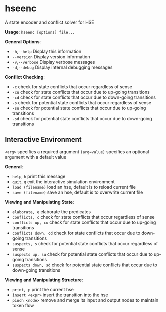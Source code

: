 # hseenc

A state encoder and conflict solver for HSE

**Usage**: `hseenc [options] file...`

**General Options**:
 - `-h`,`--help`      Display this information
 - `--version`   Display version information
 - `-v`,`--verbose`   Display verbose messages
 - `-d`,`--debug`     Display internal debugging messages

**Conflict Checking**:
 - `-c`             check for state conflicts that occur regardless of sense
 - `-cu`            check for state conflicts that occur due to up-going transitions
 - `-cd`            check for state conflicts that occur due to down-going transitions
 - `-s`             check for potential state conflicts that occur regardless of sense
 - `-su`            check for potential state conflicts that occur due to up-going transitions
 - `-sd`            check for potential state conflicts that occur due to down-going transitions

## Interactive Environment

`<arg>` specifies a required argument
`(arg=value)` specifies an optional argument with a default value

**General**:
 - `help`, `h`                       print this message
 - `quit`, `q`                       exit the interactive simulation environment
 - `load (filename)`               load an hse, default is to reload current file
 - `save (filename)`               save an hse, default is to overwrite current file

**Viewing and Manipulating State**:
 - `elaborate, e`                  elaborate the predicates
 - `conflicts, c`                  check for state conflicts that occur regardless of sense
 - `conflicts up, cu`              check for state conflicts that occur due to up-going transitions
 - `conflicts down, cd`            check for state conflicts that occur due to down-going transitions
 - `suspects, s`                   check for potential state conflicts that occur regardless of sense
 - `suspects up, su`               check for potential state conflicts that occur due to up-going transitions
 - `suspects down, sd`             check for potential state conflicts that occur due to down-going transitions

**Viewing and Manipulating Structure**:
 - `print, p`                      print the current hse
 - `insert <expr>`                 insert the transition <expr> into the hse
 - `pinch <node>`                  remove <node> and merge its input and output nodes to maintain token flow
